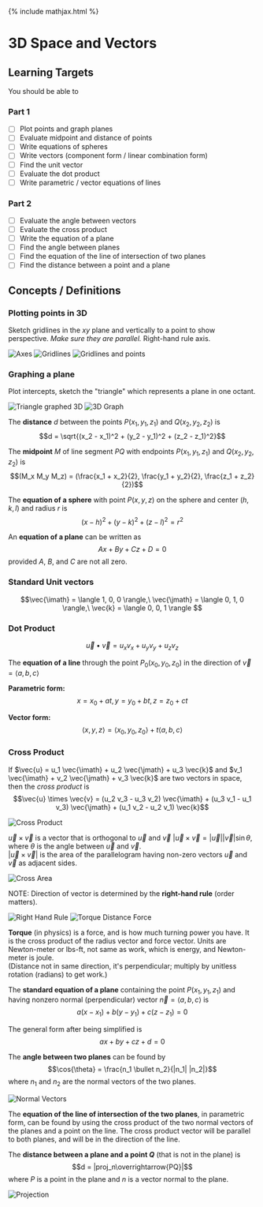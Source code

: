 {% include mathjax.html %}

# 3D Space and Vectors

<!--https://en.wikipedia.org/wiki/Cross_product-->

## Learning Targets

You should be able to

### Part 1
- [ ] Plot points and graph planes
- [ ] Evaluate midpoint and distance of points
- [ ] Write equations of spheres
- [ ] Write vectors (component form / linear combination form)
- [ ] Find the unit vector
- [ ] Evaluate the dot product
- [ ] Write parametric / vector equations of lines

### Part 2
- [ ] Evaluate the angle between vectors
- [ ] Evaluate the cross product
- [ ] Write the equation of a plane
- [ ] Find the angle between planes
- [ ] Find the equation of the line of intersection of two planes
- [ ] Find the distance between a point and a plane

## Concepts / Definitions

### Plotting points in 3D

Sketch gridlines in the $xy$ plane and vertically to a point to show perspective. *Make sure they are parallel.* Right-hand rule axis.

![Axes](../assets/precalculus/3d_space_and_vectors_1.svg)
![Gridlines](../assets/precalculus/3d_space_and_vectors_2.png)
![Gridlines and points](../assets/precalculus/3d_space_and_vectors_3.png)

### Graphing a plane

Plot intercepts, sketch the "triangle" which represents a plane in one octant.

![Triangle graphed 3D](../assets/precalculus/3d_space_and_vectors_4.png)
![3D Graph](../assets/precalculus/3d_space_and_vectors_5.png)

The **distance** $d$ between the points $P(x_1, y_1, z_1)$ and $Q(x_2, y_2, z_2)$ is
$$d = \sqrt{(x_2 - x_1)^2 + (y_2 - y_1)^2 + (z_2 - z_1)^2}$$

The **midpoint** $M$ of line segment $PQ$ with endpoints $P(x_1, y_1, z_1)$ and $Q(x_2, y_2, z_2)$ is
$$(M_x M_y M_z) = (\frac{x_1 + x_2}{2}, \frac{y_1 + y_2}{2}, \frac{z_1 + z_2}{2})$$

The **equation of a sphere** with point $P(x, y, z)$ on the sphere and center $(h, k, l)$ and radius $r$ is
$$(x-h)^2 + (y-k)^2 + (z-l)^2 = r^2$$

An **equation of a plane** can be written as
$$Ax + By + Cz + D = 0$$
provided $A$, $B$, and $C$ are not all zero.

### Standard Unit vectors

$$\vec{\imath} = \langle 1, 0, 0 \rangle,\ \vec{\jmath} = \langle 0, 1, 0 \rangle,\ \vec{k} = \langle 0, 0, 1 \rangle $$

### Dot Product

$$\vec{u} \bullet \vec{v} = u_x v_x + u_y v_y + u_z v_z$$

The **equation of a line** through the point $P_0 (x_0, y_0, z_0)$ in the direction of $\vec{v} = \langle a, b, c \rangle$

**Parametric form:**
$$x = x_0 + at, y = y_0 + bt, z = z_0 + ct$$

**Vector form:**
$$\langle x, y, z \rangle = \langle x_0, y_0, z_0 \rangle + t \langle a, b, c \rangle$$

### Cross Product

If $\vec{u} = u_1 \vec{\imath} + u_2 \vec{\jmath} + u_3 \vec{k}$ and $v_1 \vec{\imath} + v_2 \vec{\jmath} + v_3 \vec{k}$ are two vectors in space, then the *cross product* is
$$\vec{u} \times \vec{v} = (u_2 v_3 - u_3 v_2) \vec{\imath} + (u_3 v_1 - u_1 v_3) \vec{\jmath} + (u_1 v_2 - u_2 v_1) \vec{k}$$

![Cross Product](../assets/precalculus/3d_space_and_vectors_6.png)

$\vec{u} \times \vec{v}$ is a vector that is orthogonal to $\vec{u}$ and $\vec{v}$ $\lvert \vec{u} \times \vec{v} = \lvert\vec{u}\rvert \lvert\vec{v}\rvert \sin{\theta}$, where $\theta$ is the angle between $\vec{u}$ and $\vec{v}$.<br>
$|\vec{u} \times \vec{v} |$ is the area of the parallelogram having non-zero vectors $\vec{u}$ and $\vec{v}$ as adjacent sides.

![Cross Area](../assets/precalculus/3d_space_and_vectors_7.png)

NOTE: Direction of vector is determined by the **right-hand rule** (order matters).

![Right Hand Rule](../assets/precalculus/3d_space_and_vectors_8.svg)
![Torque Distance Force](../assets/precalculus/3d_space_and_vectors_9.jpg)

**Torque** (in physics) is a force, and is how much turning power you have. It is the cross product of the radius vector and force vector. Units are Newton-meter or lbs-ft, not same as work, which is energy, and Newton-meter is joule.<br>
(Distance not in same direction, it's perpendicular; multiply by unitless rotation (radians) to get work.)

The **standard equation of a plane** containing the point $P (x_1, y_1, z_1)$ and having nonzero normal (perpendicular) vector $\vec{n} = \langle a, b, c \rangle$ is
$$a(x - x_1) + b(y - y_1) + c(z - z_1) = 0$$

The general form after being simplified is
$$ax + by + cz + d = 0$$

The **angle between two planes** can be found by
$$\cos{\theta} = \frac{n_1 \bullet n_2}{|n_1| |n_2|}$$
where $n_1$ and $n_2$ are the normal vectors of the two planes.

![Normal Vectors](../assets/precalculus/3d_space_and_vectors_10.jpg)

The **equation of the line of intersection of the two planes**, in parametric form, can be found by using the cross product of the two normal vectors of the planes and a point on the line. The cross product vector will be parallel to both planes, and will be in the direction of the line.

The **distance between a plane and a point $Q$** (that is not in the plane) is
$$d = |proj_n\overrightarrow{PQ}|$$
where $P$ is a point in the plane and $n$ is a vector normal to the plane.

![Projection](../assets/precalculus/3d_space_and_vectors_11.png)
